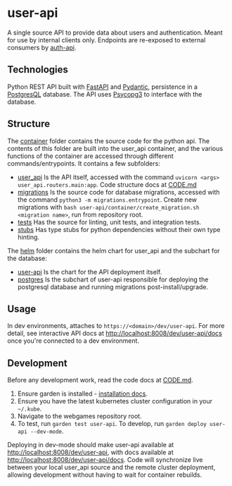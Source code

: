 # user-api

A single source API to provide data about users and authentication. Meant for use by internal clients only. Endpoints are re-exposed to external consumers by [auth-api](../auth-api).


## Technologies

Python REST API built with [FastAPI](https://fastapi.tiangolo.com/) and [Pydantic](https://pydantic-docs.helpmanual.io/), persistence in a [PostgresQL](https://www.postgresql.org/) database. The API uses [Psycopg3](https://www.psycopg.org/psycopg3/) to interface with the database.


## Structure

The [container](container) folder contains the source code for the python api. The contents of this folder are built into the user_api container, and the various functions of the container are accessed through different commands/entrypoints. It contains a few subfolders:
* [user_api](container/user_api) Is the API itself, accessed with the command `uvicorn <args> user_api.routers.main:app`. Code structure docs at [CODE.md](CODE.md)
* [migrations](container/migrations) Is the source code for database migrations, accessed with the command `python3 -m migrations.entrypoint`. Create new migrations with `bash user-api/container/create_migration.sh <migration name>`, run from repository root.
* [tests](container/tests) Has the source for linting, unit tests, and integration tests.
* [stubs](container/stubs) Has type stubs for python dependencies without their own type hinting.

The [helm](helm) folder contains the helm chart for user_api and the subchart for the database:
* [user-api](helm/user-api) Is the chart for the API deployment itself.
* [postgres](helm/user-api/charts/postgres) Is the subchart of user-api responsible for deploying the postgresql database and running migrations post-install/upgrade.


## Usage

In dev environments, attaches to `https://<domain>/dev/user-api`. For more detail, see interactive API docs at [http://localhost:8008/dev/user-api/docs](http://localhost:8008/dev/user-api/docs) once you're connected to a dev environment.


## Development

Before any development work, read the code docs at [CODE.md](CODE.md).

1. Ensure garden is installed - [installation docs](https://docs.garden.io/getting-started/1-installation).
2. Ensure you have the latest kubernetes cluster configuration in your `~/.kube`.
3. Navigate to the webgames repository root.
4. To test, run `garden test user-api`. To develop, run `garden deploy user-api --dev-mode`.

Deploying in dev-mode should make user-api available at [http://localhost:8008/dev/user-api](http://localhost:8008/dev/user-api), with docs available at [http://localhost:8008/dev/user-api/docs](http://localhost:8008/dev/user-api/docs). Code will synchronize live between your local user_api source and the remote cluster deployment, allowing development without having to wait for container rebuilds. 
